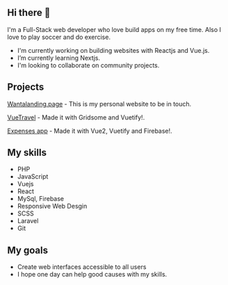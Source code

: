 ## Hi there 👋

I'm a Full-Stack web developer who love build apps on my free time. Also I love to play soccer and do exercise.

- I'm currently working on building websites with Reactjs and Vue.js.
- I’m currently learning Nextjs.
- I'm looking to collaborate on community projects.

## Projects

[Wantalanding.page](https://wantalanding.page/) -
This is my personal website to be in touch.

[VueTravel](https://travel-app-a52f8.web.app) -
Made it with Gridsome and Vuetify!.

[Expenses app](https://notas-a3d4b.firebaseapp.com) -
Made it with Vue2, Vuetify and Firebase!.

## My skills

- PHP
- JavaScript
- Vuejs
- React
- MySql, Firebase
- Responsive Web Desgin
- SCSS
- Laravel
- Git
## My goals

- Create web interfaces accessible to all users
- I hope one day can help good causes with my skills.
